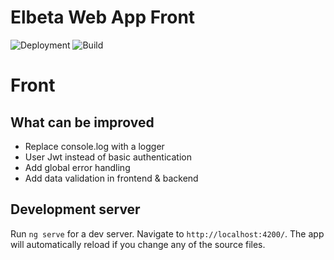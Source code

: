 
# Elbeta Web App Front

![Deployment](https://github.com/SlaySayto/elbetta-web/workflows/Deployment/badge.svg) ![Build](https://github.com/SlaySayto/elbetta-web/workflows/Node.js%20CI/badge.svg)

# Front



## What can be improved

+ Replace console.log with a logger
+ User Jwt instead of basic authentication
+ Add global error handling
+ Add data validation in frontend & backend

## Development server

Run `ng serve` for a dev server. Navigate to `http://localhost:4200/`. The app will automatically reload if you change any of the source files.
